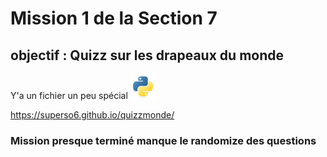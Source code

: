 # Mission 1 de la Section 7

## objectif : Quizz sur les drapeaux du monde

Y'a un fichier un peu spécial <a href="https://www.python.org" target="_blank" rel="noreferrer"> <img src="https://raw.githubusercontent.com/devicons/devicon/master/icons/python/python-original.svg" alt="python" width="40" height="40"/> </a>

https://superso6.github.io/quizzmonde/

### Mission presque terminé manque le randomize des questions
